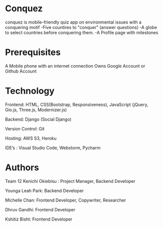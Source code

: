 # Conquez
conquez is mobile-friendly quiz app on environmental issues with a conquering motif
-Five countires to "conquer" (answer questions)
-A globe to select countries before conquering them.
-A Profile page with milestones 

# Prerequisites 
A Mobile phone with an internet connection
Owns Google Account or Github Account

# Technology
Frontend: HTML, CSS(Bootstrap, Responsiveness),  JavaScript (jQuery, Gio.js, Three.js, Modernizer.js)

Backend: Django (Social Django)

Version Control: Git

Hosting: AWS S3, Heroku

IDE’s : Visual Studio Code, Webstorm, Pycharm

# Authors
Team 12
Kenichi Okiebisu : Project Manager, Backend Developer

Younga Leah Park: Backend Developer

Michelle Chan: Frontend Developer, Copywriter, Researcher 

Dhruv Gandhi: Frontend Developer

Kshitiz Bisht: Frontend Developer
